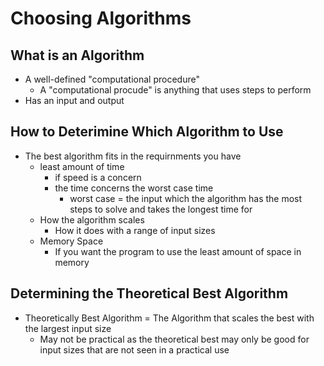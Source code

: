 # Choosing Algorithms

## What is an Algorithm 
- A well-defined "computational procedure"
    - A "computational procude" is anything that uses steps to perform
- Has an input and output

## How to Deterimine Which Algorithm to Use
- The best algorithm fits in the requirnments you have
    - least amount of time
        - if speed is a concern
        - the time concerns the worst case time
            - worst case = the input which the algorithm has the most steps to solve and takes the longest time for
    - How the algorithm scales
        - How it does with a range of input sizes
    - Memory Space
        - If you want the program to use the least amount of space in memory

## Determining the Theoretical Best Algorithm
- Theoretically Best Algorithm = The Algorithm that scales the best with the largest input size
    - May not be practical as the theoretical best may only be good for input sizes that are not seen in a practical use

